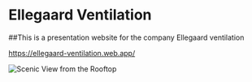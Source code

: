 # Ellegaard Ventilation

##This is a presentation website for the company Ellegaard ventilation

https://ellegaard-ventilation.web.app/

![Scenic View from the Rooftop](public/images/forside.png)
